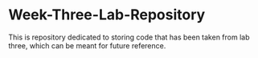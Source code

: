 # Week-Three-Lab-Repository
This is repository dedicated to storing code that has been taken from lab three, which can be meant for future reference.
